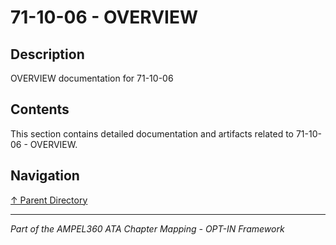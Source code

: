 # 71-10-06 - OVERVIEW

## Description

OVERVIEW documentation for 71-10-06

## Contents

This section contains detailed documentation and artifacts related to 71-10-06 - OVERVIEW.

## Navigation

[↑ Parent Directory](../README.md)

---

*Part of the AMPEL360 ATA Chapter Mapping - OPT-IN Framework*
